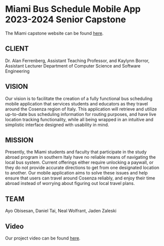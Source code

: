 # Miami Bus Schedule Mobile App 2023-2024 Senior Capstone
The Miami capstone website can be found [here](https://sites.miamioh.edu/cse-senior-design-expo/2024/04/bus-schedule-mobile-app/).
## CLIENT
Dr. Alan Ferrenberg, Assistant Teaching Professor, and Kaylynn Borror, Assistant Lecturer
Department of Computer Science and Software Engineering
## VISION
Our vision is to facilitate the creation of a fully functional bus scheduling mobile application that services students and educators as they travel around the Cosenza region of Italy. This application will retrieve and utilize up-to-date bus scheduling information for routing purposes, and have live location tracking functionality, while all being wrapped in an intuitive and simplistic interface designed with usability in mind.
## MISSION
Presently, the Miami students and faculty that participate in the study abroad program in southern Italy have no reliable means of navigating the local bus system. Current offerings either require unlocking a paywall, or they do not provide accurate directions to get from one designated location to another. Our mobile application aims to solve these issues and help ensure that users can travel around Cosenza reliably, and enjoy their time abroad instead of worrying about figuring out local travel plans.
## TEAM
Ayo Obisesan, Daniel Tai, Neal Wolfrant, Jaden Zaleski

## Video
Our project video can be found [here](https://youtu.be/pfpUurGAnkE).
